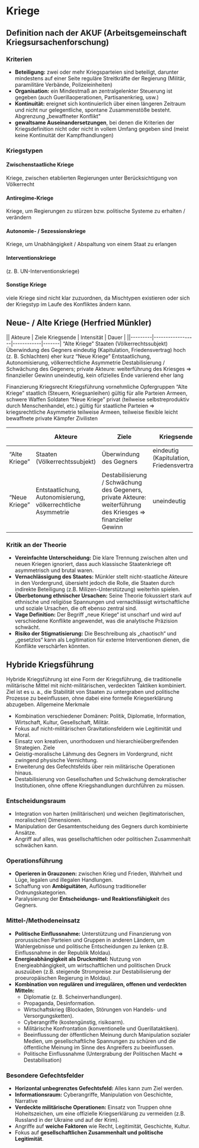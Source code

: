 # Kriege

## Definition nach der AKUF (Arbeitsgemeinschaft Kriegsursachenforschung)

### Kriterien

- **Beteiligung:** zwei oder mehr Kriegsparteien sind beteiligt, darunter mindestens auf einer Seite reguläre Streitkräfte der Regierung (Militär, paramilitäre Verbände, Polizeieinheiten)
- **Organisation:** ein Mindestmaß an zentralgelenkter Steuerung ist gegeben (auch Guerillaoperationen, Partisanenkrieg, usw.)
- **Kontinuität:** ereignet sich kontinuierlich über einen längeren Zeitraum und nicht nur gelegentliche, spontane Zusammenstöße besteht.
  Abgrenzung „bewaffneter Konflikt"
- **gewaltsame Auseinandersetzungen**, bei denen die Kriterien der Kriegsdefinition nicht oder nicht in vollem Umfang gegeben sind (meist keine Kontinuität der Kampfhandlungen)

### Kriegstypen

#### Zwischenstaatliche Kriege

Kriege, zwischen etablierten Regierungen unter Berücksichtigung von Völkerrecht

#### Antiregime-Kriege

Kriege, um Regierungen zu stürzen bzw. politische Systeme zu erhalten / verändern

#### Autonomie- / Sezessionskriege

Kriege, um Unabhängigkeit / Abspaltung von einem Staat zu erlangen

#### Interventionskriege

(z. B. UN-Interventionskriege)

#### Sonstige Kriege

viele Kriege sind nicht klar zuzuordnen, da Mischtypen existieren oder sich der Kriegstyp im Laufe des Konfliktes ändern kann.

## Neue- / Alte Kriege (Herfried Münkler)

|| Akteure | Ziele Kriegsende | Intensität | Dauer |
||---------|------------------|------------|-------|
“Alte Kriege” Staaten (Völkerrechtssubjekt) Überwindung des Gegners eindeutig (Kapitulation, Friedensvertrag) hoch (z. B. Schlachten) eher kurz
“Neue Kriege” Entstaatlichung, Autonomisierung, völkerrechtliche Asymmetrie Destabilisierung / Schwächung des Gegeners; private Akteure: weiterführung des Kriesges => finanzieller Gewinn uneindeutig, kein ofizielles Ende variierend eher lang

Finanzierung Kriegsrecht Kriegsführung vornehmliche Opfergruppen
“Alte Kriege” staatlich (Steuern, Kriegsanleihen) gültig für alle Parteien Armeen, schwere Waffen Soldaten
“Neue Kriege” privat (teilweise selbstreproduktiv durch Menschenhandel, etc.) gültig für staatliche Parteien => kriegsrechtliche Asymmetrie teilweise Armeen, teilweise flexible leicht bewaffnete private Kämpfer Zivilisten

|               | Akteure                                                       | Ziele                                                                                                          | Kriegsende                                | Intensität              | Dauer     | Finanzierung                                                    | Kriegsrecht                                                   | Kriegsführung                                                          | vornehmliche Opfergruppen |
| ------------- | ------------------------------------------------------------- | -------------------------------------------------------------------------------------------------------------- | ----------------------------------------- | ----------------------- | --------- | --------------------------------------------------------------- | ------------------------------------------------------------- | ---------------------------------------------------------------------- | ------------------------- |
| “Alte Kriege” | Staaten (Völkerrechtssubjekt)                                 | Überwindung des Gegners                                                                                        | eindeutig (Kapitulation, Friedensvertrag) | hoch (z. B. Schlachten) | eher kurz | staatlich (Steuern, Kriegsanleihen)                             | gültig für alle Parteien                                      | Armeen, schwere Waffen                                                 | Soldaten                  |
| “Neue Kriege” | Entstaatlichung, Autonomisierung, völkerrechtliche Asymmetrie | Destabilisierung / Schwächung des Gegeners, private Akteure: weiterführung des Kriesges => finanzieller Gewinn | uneindeutig                               | variierend, eher gering | eher lang | privat (teilweise selbstreproduktiv durch Menschenhandel, etc.) | gültig für staatliche Parteien => kriegsrechtliche Asymmetrie | teilweise Armeen, teilweise flexible leicht bewaffnete private Kämpfer | Zivilisten                |

### Kritik an der Theorie

- **Vereinfachte Unterscheidung:** Die klare Trennung zwischen alten und neuen Kriegen ignoriert, dass auch klassische Staatenkriege oft asymmetrisch und brutal waren.
- **Vernachlässigung des Staates:** Münkler stellt nicht-staatliche Akteure in den Vordergrund, übersieht jedoch die Rolle, die Staaten durch indirekte Beteiligung (z.B. Milizen-Unterstützung) weiterhin spielen.
- **Überbetonung ethnischer Ursachen:** Seine Theorie fokussiert stark auf ethnische und religiöse Spannungen und vernachlässigt wirtschaftliche und soziale Ursachen, die oft ebenso zentral sind.
- **Vage Definition:** Der Begriff „neue Kriege“ ist unscharf und wird auf verschiedene Konflikte angewendet, was die analytische Präzision schwächt.
- **Risiko der Stigmatisierung:** Die Beschreibung als „chaotisch“ und „gesetzlos“ kann als Legitimation für externe Interventionen dienen, die Konflikte verschärfen könnten.

## Hybride Kriegsführung

Hybride Kriegsführung ist eine Form der Kriegsführung, die traditionelle militärische Mittel mit nicht-militärischen, verdeckten Taktiken kombiniert. Ziel ist es u. a., die Stabilität von Staaten zu untergraben und politische Prozesse zu beeinflussen, ohne dabei eine formelle Kriegserklärung abzugeben.
Allgemeine Merkmale

- Kombination verschiedener Domänen: Politik, Diplomatie, Information, Wirtschaft, Kultur, Gesellschaft, Militär.
- Fokus auf nicht-militärischen Gravitationsfeldern wie Legitimität und Moral.
- Einsatz von kreativen, unorthodoxen und hierarchieübergreifenden Strategien.
  Ziele
- Geistig-moralische Lähmung des Gegners im Vordergrund, nicht zwingend physische Vernichtung.
- Erweiterung des Gefechtsfelds über rein militärische Operationen hinaus.
- Destabilisierung von Gesellschaften und Schwächung demokratischer Institutionen, ohne offene Kriegshandlungen durchführen zu müssen.

### Entscheidungsraum

- Integration von harten (militärischen) und weichen (legitimatorischen, moralischen) Dimensionen.
- Manipulation der Gesamtentscheidung des Gegners durch kombinierte Ansätze.
- Angriff auf alles, was gesellschaftlichen oder politischen Zusammenhalt schwächen kann.

### Operationsführung

- **Operieren in Grauzonen:** zwischen Krieg und Frieden, Wahrheit und Lüge, legalen und illegalen Handlungen.
- Schaffung von **Ambiguitäten**, Auflösung traditioneller Ordnungskategorien.
- Paralysierung der **Entscheidungs- und Reaktionsfähigkeit** des Gegners.

### Mittel-/Methodeneinsatz

- **Politische Einflussnahme:** Unterstützung und Finanzierung von prorussischen Parteien und Gruppen in anderen Ländern, um Wahlergebnisse und politische Entscheidungen zu lenken (z.B. Einflussnahme in der Republik Moldau).
- **Energieabhängigkeit als Druckmittel:** Nutzung von Energieabhängigkeit, um wirtschaftlichen und politischen Druck auszuüben (z.B. steigende Strompreise zur Destabilisierung der proeuropäischen Regierung in Moldau).
- **Kombination von regulären und irregulären, offenen und verdeckten Mitteln:**
  - Diplomatie (z. B. Scheinverhandlungen).
  - Propaganda, Desinformation.
  - Wirtschaftskrieg (Blockaden, Störungen von Handels- und Versorgungsketten).
  - Cyberangriffe (kostengünstig, risikoarm).
  - Militärische Konfrontation (konventionelle und Guerillataktiken).
  - Beeinflussung der öffentlichen Meinung durch Manipulation sozialer Medien, um gesellschaftliche Spannungen zu schüren und die öffentliche Meinung im Sinne des Angreifers zu beeinflussen.
  - Politische Einflussnahme (Untergrabung der Politischen Macht => Destabilisation)

### Besondere Gefechtsfelder

- **Horizontal unbegrenztes Gefechtsfeld:** Alles kann zum Ziel werden.
- **Informationsraum:** Cyberangriffe, Manipulation von Geschichte, Narrative
- **Verdeckte militärische Operationen:** Einsatz von Truppen ohne Hoheitszeichen, um eine offizielle Kriegserklärung zu vermeiden (z.B. Russland in der Ukraine und auf der Krim).
- Angriffe auf **weiche Faktoren** wie Recht, Legitimität, Geschichte, Kultur.
- Fokus auf **gesellschaftlichen Zusammenhalt und politische Legitimität**.
